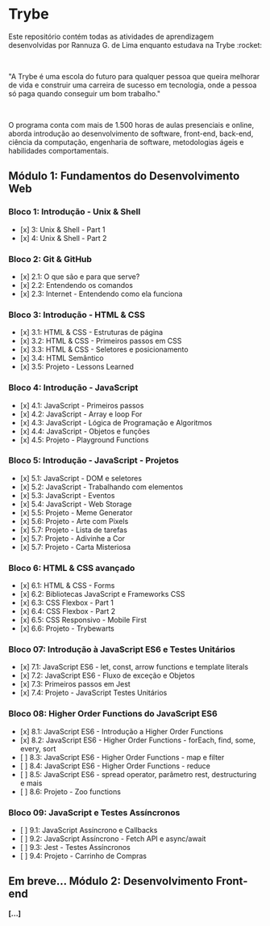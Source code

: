 <!DOCTYPE html>
<html lang="pt-br">
<head>
    <meta charset="UTF-8">
    <meta http-equiv="X-UA-Compatible" content="IE=edge">
    <meta name="viewport" content="width=device-width, initial-scale=1.0">
    <link rel="preconnect" href="https://fonts.googleapis.com">
    <link rel="preconnect" href="https://fonts.gstatic.com" crossorigin>
    <link href="https://fonts.googleapis.com/css2?family=Festive&display=swap" rel="stylesheet">
</head>
<body>
<h1 class="trybe-green">Trybe</h1>
<p>Este repositório contém todas as atividades de aprendizagem desenvolvidas por Rannuza G. de Lima enquanto estudava na Trybe :rocket:</p>
<br>
<p>"A Trybe é uma escola do futuro para qualquer pessoa que queira melhorar de vida e construir uma carreira de sucesso em tecnologia, onde a pessoa só paga quando conseguir um bom trabalho."</p>
<br>
<p>O programa conta com mais de 1.500 horas de aulas presenciais e online, aborda introdução ao desenvolvimento de software, front-end, back-end, ciência da computação, engenharia de software, metodologias ágeis e habilidades comportamentais.</p>
<h2>Módulo 1: Fundamentos do Desenvolvimento Web </h2>

<h3>Bloco 1: Introdução - Unix & Shell</h3>
  <ul>
    <li>[x] 3: Unix & Shell - Part 1 </li>
    <li>[x] 4: Unix & Shell - Part 2</li>
  </ul>

<h3> Bloco 2: Git & GitHub</h3>
  <ul>
    <li>[x] 2.1: O que são e para que serve?</li>
    <li>[x] 2.2: Entendendo os comandos</li>
    <li>[x] 2.3: Internet - Entendendo como ela funciona</li>
  </ul>

<h3>Bloco 3: Introdução - HTML & CSS</h3>
  <ul>
    <li>[x] 3.1: HTML & CSS - Estruturas de página</li>
    <li>[x] 3.2: HTML & CSS - Primeiros passos em CSS</li>
    <li>[x] 3.3: HTML & CSS - Seletores e posicionamento</li>
    <li>[x] 3.4: HTML Semântico</li>
    <li>[x] 3.5: Projeto - Lessons Learned</li>
  </ul>

<h3>Bloco 4: Introdução - JavaScript</h3>
  <ul>
    <li>[x] 4.1: JavaScript - Primeiros passos</li>
    <li>[x] 4.2: JavaScript - Array e loop For</li>
    <li>[x] 4.3: JavaScript - Lógica de Programação e Algoritmos</li>
    <li>[x] 4.4: JavaScript - Objetos e funções</li>
    <li>[x] 4.5: Projeto - Playground Functions</li>
  </ul>

<h3>Bloco 5: Introdução - JavaScript - Projetos</h3>
  <ul>
    <li>[x] 5.1: JavaScript - DOM e seletores</li>
    <li>[x] 5.2: JavaScript - Trabalhando com elementos</li>
    <li>[x] 5.3: JavaScript - Eventos</li>
    <li>[x] 5.4: JavaScript - Web Storage</li>
    <li>[x] 5.5: Projeto - Meme Generator</li>
    <li>[x] 5.6: Projeto - Arte com Pixels</li>
    <li>[x] 5.7: Projeto - Lista de tarefas</li>
    <li>[x] 5.7: Projeto - Adivinhe a Cor</li>
    <li>[x] 5.7: Projeto - Carta Misteriosa</li>
  </ul>

<h3>Bloco 6: HTML & CSS avançado</h3>
  <ul>
    <li>[x] 6.1: HTML & CSS - Forms</li>
    <li>[x] 6.2: Bibliotecas JavaScript e Frameworks CSS</li>
    <li>[x] 6.3: CSS Flexbox - Part 1</li>
    <li>[x] 6.4: CSS Flexbox - Part 2</li>
    <li>[x] 6.5: CSS Responsivo - Mobile First</li>
    <li>[x] 6.6: Projeto - Trybewarts</li>
  </ul>

<h3>Bloco 07: Introdução à JavaScript ES6 e Testes Unitários</h3>
  <ul>
    <li>[x] 7.1: JavaScript ES6 - let, const, arrow functions e template literals</li>
    <li>[x] 7.2: JavaScript ES6 - Fluxo de exceção e Objetos</li>
    <li>[x] 7.3: Primeiros passos em Jest</li>
    <li>[x] 7.4: Projeto - JavaScript Testes Unitários</li>
  </ul>

<h3>Bloco 08: Higher Order Functions do JavaScript ES6</h3>
  <ul>
    <li>[x] 8.1: JavaScript ES6 - Introdução a Higher Order Functions</li>
    <li>[x] 8.2: JavaScript ES6 - Higher Order Functions - forEach, find, some, every, sort</li>
    <li>[ ] 8.3: JavaScript ES6 - Higher Order Functions - map e filter</li>
    <li>[ ] 8.4: JavaScript ES6 - Higher Order Functions - reduce</li>
    <li>[ ] 8.5: JavaScript ES6 - spread operator, parâmetro rest, destructuring e mais</li>
    <li>[ ] 8.6: Projeto - Zoo functions</li>
  </ul>

  <h3>Bloco 09: JavaScript e Testes Assíncronos</h3>
  <ul>
    <li>[ ] 9.1: JavaScript Assíncrono e Callbacks</li>
    <li>[ ] 9.2: JavaScript Assíncrono - Fetch API e async/await</li>
    <li>[ ] 9.3: Jest - Testes Assíncronos</li>
    <li>[ ] 9.4: Projeto - Carrinho de Compras</li>
  </ul>
  
<h2>Em breve... Módulo 2: Desenvolvimento Front-end</h2>
<p><strong>[...]</strong></p>
</body>
</html>


